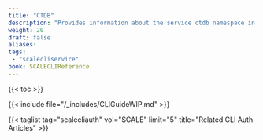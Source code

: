 ```yaml
---
title: "CTDB"
description: "Provides information about the service ctdb namespace in the TrueNAS CLI. Includes command syntax and common commands."
weight: 20
draft: false
aliases:
tags: 
 - "scalecliservice"
book: SCALECLIReference
---
```


{{< toc >}}

{{< include file="/_includes/CLIGuideWIP.md" >}}

{{< taglist tag="scalecliauth" vol="SCALE" limit="5" title="Related CLI Auth Articles" >}}